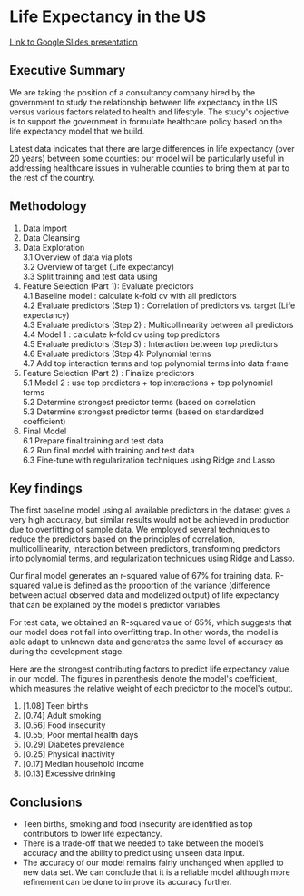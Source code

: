 # Life Expectancy in the US

<a href="https://docs.google.com/presentation/d/1lvWhw1TjPNJF9uzwCESKHKAFMNPAXIG8evZ8uMbkQ2M/edit?usp=sharing">Link to Google Slides presentation</a>

## Executive Summary
We are taking the position of a consultancy company hired by the government to study the relationship between life expectancy in the US versus various factors related to health and lifestyle. The study's objective is to support the government in formulate healthcare policy based on the life expectancy model that we build.

Latest data indicates that there are large differences in life expectancy (over 20 years) between some counties: our model will be particularly useful in addressing healthcare issues in vulnerable counties to bring them at par to the rest of the country.

## Methodology
1. Data Import
2. Data Cleansing
3. Data Exploration  
  3.1 Overview of data via plots  
  3.2 Overview of target (Life expectancy)  
  3.3 Split training and test data using 
4. Feature Selection (Part 1): Evaluate predictors  
  4.1 Baseline model : calculate k-fold cv with all predictors  
  4.2 Evaluate predictors (Step 1) : Correlation of predictors vs. target (Life expectancy)  
  4.3 Evaluate predictors (Step 2) : Multicollinearity between all predictors  
  4.4 Model 1 : calculate k-fold cv using top predictors  
  4.5 Evaluate predictors (Step 3) : Interaction between top predictors  
  4.6 Evaluate predictors (Step 4): Polynomial terms  
  4.7 Add top interaction terms and top polynomial terms into data frame  
5. Feature Selection (Part 2) : Finalize predictors  
  5.1 Model 2 : use top predictors + top interactions + top polynomial terms  
  5.2 Determine strongest predictor terms (based on correlation  
  5.3 Determine strongest predictor terms (based on standardized coefficient)  
6. Final Model  
  6.1 Prepare final training and test data  
  6.2 Run final model with training and test data  
  6.3 Fine-tune with regularization techniques using Ridge and Lasso  

## Key findings

The first baseline model using all available predictors in the dataset gives a very high accuracy, but similar results would not be achieved in production due to overfitting of sample data. We employed several techniques to reduce the predictors based on the principles of correlation, multicollinearity, interaction between predictors, transforming predictors into polynomial terms, and regularization techniques using Ridge and Lasso.

Our final model generates an r-squared value of 67% for training data. R-squared value is defined as the proportion of the variance (difference between actual observed data and modelized output) of life expectancy that can be explained by the model's predictor variables.

For test data, we obtained an R-squared value of 65%, which suggests that our model does not fall into overfitting trap. In other words, the model is able adapt to unknown data and generates the same level of accuracy as during the development stage.

Here are the strongest contributing factors to predict life expectancy value in our model. The figures in parenthesis denote the model's coefficient, which measures the relative weight of each predictor to the model's output.
1. [1.08] Teen births
2. [0.74] Adult smoking
3. [0.56] Food insecurity
4. [0.55] Poor mental health days
5. [0.29] Diabetes prevalence
6. [0.25] Physical inactivity
7. [0.17] Median household income
8. [0.13] Excessive drinking

## Conclusions
- Teen births, smoking and food insecurity are identified as top contributors to lower life expectancy.
- There is a trade-off that we needed to take between the model’s accuracy and the ability to predict using unseen data input.
- The accuracy of our model remains fairly unchanged when applied to new data set. We can conclude that it is a reliable model although more refinement can be done to improve its accuracy further.


